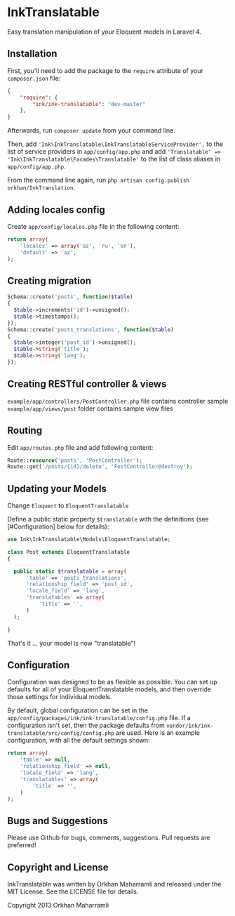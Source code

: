 # InkTranslatable

Easy translation manipulation of your Eloquent models in Laravel 4.

## Installation

First, you'll need to add the package to the `require` attribute of your `composer.json` file:

```json
{
    "require": {
        "ink/ink-translatable": "dev-master"
    },
}
```

Afterwards, run `composer update` from your command line.

Then, add `'Ink\InkTranslatable\InkTranslatableServiceProvider',` to the list of service providers in `app/config/app.php`
and add `'Translatable' => 'Ink\InkTranslatable\Facades\Translatable'` to the list of class aliases in `app/config/app.php`.

From the command line again, run `php artisan config:publish orkhan/InkTranslation`.


## Adding locales config

Create `app/config/locales.php` file in the following content:

```php
return array(
    'locales' => array('az', 'ru', 'en'),
    'default' => 'az',
);
```

## Creating migration

```php
Schema::create('posts', function($table)
{
  $table->increments('id')->unsigned();
  $table->timestamps();
});
Schema::create('posts_translations', function($table)
{
  $table->integer('post_id')->unsigned();
  $table->string('title');
  $table->string('lang');
});
```

## Creating RESTful controller & views

`example/app/controllers/PostController.php` file contains controller sample
`example/app/views/post` folder contains sample view files

## Routing

Edit `app/routes.php` file and add following content:

```php
Route::resource('posts', 'PostController');
Route::get('/posts/{id}/delete', 'PostController@destroy');
```

## Updating your Models

Change `Eloquent` to `EloquentTranslatable`

Define a public static property `$translatable` with the definitions (see [#Configuration] below for details):

```php
use Ink\InkTranslatable\Models\EloquentTranslatable;

class Post extends EloquentTranslatable
{

  public static $translatable = array(
      'table' => 'posts_translations',
      'relationship_field' => 'post_id',
      'locale_field' => 'lang',
      'translatables' => array(
          'title' => '',
      )
  );

}
```

That's it ... your model is now "translatable"!


## Configuration

Configuration was designed to be as flexible as possible.  You can set up defaults for all of your EloquentTranslatable models, and then override those settings for individual models.

By default, global configuration can be set in the `app/config/packages/ink/ink-translatable/config.php` file.  If a configuration isn't set, then the package defaults from `vendor/ink/ink-translatable/src/config/config.php` are used.  Here is an example configuration, with all the default settings shown:

```php
return array(
    'table' => null,
    'relationship_field' => null,
    'locale_field' => 'lang',
    'translatables' => array(
        'title' => '',
    )
);
```

## Bugs and Suggestions

Please use Github for bugs, comments, suggestions.  Pull requests are preferred!


## Copyright and License

InkTranslatable was written by Orkhan Maharramli and released under the MIT License. See the LICENSE file for details.

Copyright 2013 Orkhan Maharramli
